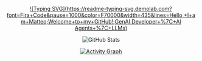 <!-- Typing Animation -->
<div align="center">
  
[![Typing SVG](https://readme-typing-svg.demolab.com?font=Fira+Code&pause=1000&color=F70000&width=435&lines=Hello,+I+am+Matteo;Welcome+to+my+GitHub!;GenAI Developer+%7C+AI Agents+%7C+LLMs)](https://git.io/typing-svg)

</div>

<!-- GitHub Stats -->
<div align="center">
  
![GitHub Stats](https://github-readme-stats.vercel.app/api?username=tuousername&show_icons=true&theme=radical)

</div>

<!-- Activity Graph -->
<div align="center">
  
[![Activity Graph](https://github-readme-activity-graph.vercel.app/graph?username=MatteoFalcioni&theme=github-compact)](https://github.com/ashutosh00710/github-readme-activity-graph)

